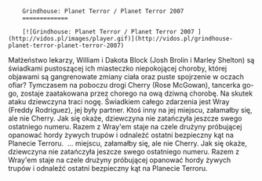 
        Grindhouse: Planet Terror / Planet Terror 2007 
        =============
        
        [![Grindhouse: Planet Terror / Planet Terror 2007 ](http://vidos.pl/images/player.gif)](http://vidos.pl/grindhouse-planet-terror-planet-terror-2007)
        
        
 Małżeństwo lekarzy, William i Dakota Block (Josh Brolin i Marley Shelton) są świadkami pustoszącej ich miasteczko niepokojącej choroby, której objawami są gangrenowate zmiany ciała oraz puste spojrzenie w oczach ofiar? Tymczasem na poboczu drogi Cherry (Rose McGowan), tancerka go-go, zostaje zaatakowana przez chorego na ową dziwną chorobę. Na skutek ataku dziewczyna traci nogę. Świadkiem całego zdarzenia jest Wray (Freddy Rodriguez), jej były partner. Ktoś inny na jej miejscu, załamałby się, ale nie Cherry. Jak się okaże, dziewczyna nie zatańczyła jeszcze swego ostatniego numeru. Razem z Wray'em staje na czele drużyny próbującej opanować hordy żywych trupów i odnaleźć ostatni bezpieczny kąt na Planecie Terroru.   ... miejscu, załamałby się, ale nie Cherry. Jak się okaże, dziewczyna nie zatańczyła jeszcze swego ostatniego numeru. Razem z Wray'em staje na czele drużyny próbującej opanować hordy żywych trupów i odnaleźć ostatni bezpieczny kąt na Planecie Terroru. 
    